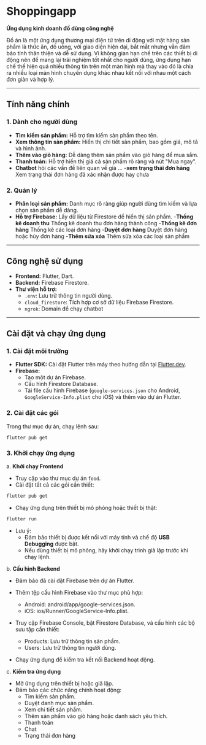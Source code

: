 # Shoppingapp

**Ứng dụng kinh doanh đồ dùng công nghệ**

Đồ án là một ứng dụng thương mại điện tử  trên di động với mặt hàng sản phẩm là thức ăn, đồ uống, với giao diện hiện đại, bắt mắt nhưng vẫn đảm bảo tính thân thiện và dễ sử dụng.  Vì không gian hạn chế trên các thiết bị di động nên để mang lại trải nghiệm tốt nhất cho người dùng, ứng dụng hạn chế thể hiện quá nhiều thông tin trên một màn hình mà thay vào đó là chia ra nhiều loại màn hình chuyên dụng khác nhau kết nối với nhau một cách đơn giản và hợp lý.

---

## **Tính năng chính**

### 1. Dành cho người dùng
- **Tìm kiếm sản phẩm:** Hỗ trợ tìm kiếm sản phẩm theo tên.
- **Xem thông tin sản phẩm:** Hiển thị chi tiết sản phẩm, bao gồm giá, mô tả và hình ảnh.
- **Thêm vào giỏ hàng:** Dễ dàng thêm sản phẩm vào giỏ hàng để mua sắm.
- **Thanh toán:** Hỗ trợ hiển thị giá cả sản phẩm rõ ràng và nút "Mua ngay".
- **Chatbot** hỏi các vấn đề liên quan  về giá ...
-**xem trạng thái đơn hàng** Xem trạng thái đơn hàng đã xác  nhận được hay chưa


### 2. Quản lý
- **Phân loại sản phẩm:** Danh mục rõ ràng giúp người dùng tìm kiếm và lựa chọn sản phẩm dễ dàng.
- **Hỗ trợ Firebase:** Lấy dữ liệu từ Firestore để hiển thị sản phẩm.
-**Thống kê doanh thu** Thống kê doanh thu đơn hàng thành công
-**Thống kê đơn hàng** Thống kê các loại đơn hàng
-**Duyệt đơn hàng** Duyệt đơn hàng hoặc hủy đơn hàng
-**Thêm sửa xóa** Thêm sửa xóa các loại sản phẩm

---

## **Công nghệ sử dụng**

- **Frontend:** Flutter, Dart.
- **Backend:** Firebase Firestore.
- **Thư viện hỗ trợ:**
   - `.env`: Lưu trữ thông tin người dùng.
   - `cloud_firestore`: Tích hợp cơ sở dữ liệu Firebase Firestore.
   - `ngrok`: Domain để chạy chatbot 

---

## **Cài đặt và chạy ứng dụng**

### 1. Cài đặt môi trường
- **Flutter SDK:** Cài đặt Flutter trên máy theo hướng dẫn tại [Flutter.dev](https://docs.flutter.dev/get-started/install).
- **Firebase:**
   - Tạo một dự án Firebase.
   - Cấu hình Firestore Database.
   - Tải file cấu hình Firebase (`google-services.json` cho Android, `GoogleService-Info.plist` cho iOS) và thêm vào dự án Flutter.

### 2. Cài đặt các gói
Trong thư mục dự án, chạy lệnh sau:

```pash
flutter pub get
```
### 3. Khởi chạy ứng dụng
a. **Khởi chạy Frontend**
   - Truy cập vào thư mục dự án `food`.
   - Cài đặt tất cả các gói cần thiết:
   ```bash
   flutter pub get
   ```
   - Chạy ứng dụng trên thiết bị mô phỏng hoặc thiết bị thật:
   ```bash
   flutter run
   ```
   - Lưu ý:
      - Đảm bảo thiết bị được kết nối với máy tính và chế độ **USB Debugging** được bật.
      - Nếu dùng thiết bị mô phỏng, hãy khởi chạy trình giả lập trước khi chạy lệnh.

b. **Cấu hình Backend**
- Đảm bảo đã cài đặt Firebase trên dự án Flutter.
- Thêm tệp cấu hình Firebase vào thư mục phù hợp:
   - Android: android/app/google-services.json.
   - iOS: ios/Runner/GoogleService-Info.plist.

- Truy cập Firebase Console, bật Firestore Database, và cấu hình các bộ sưu tập cần thiết:
   - Products: Lưu trữ thông tin sản phẩm.
   - Users: Lưu trữ thông tin người dùng.

- Chạy ứng dụng để kiểm tra kết nối Backend hoạt động.

c. **Kiểm tra ứng dụng**
- Mở ứng dụng trên thiết bị hoặc giả lập.
- Đảm bảo các chức năng chính hoạt động:
   - Tìm kiếm sản phẩm.
   - Duyệt danh mục sản phẩm.
   - Xem chi tiết sản phẩm.
   - Thêm sản phẩm vào giỏ hàng hoặc danh sách yêu thích.
   - Thanh toán 
   - Chat
   - Trạng thái đơn hàng
